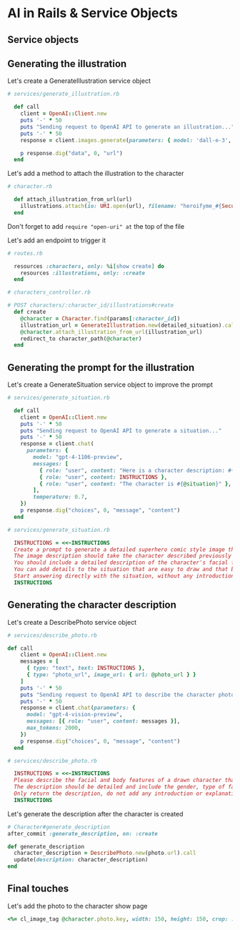 # AI in Rails & Service Objects



## Service objects



## Generating the illustration

Let's create a GenerateIllustration service object

```rb
# services/generate_illustration.rb

  def call
    client = OpenAI::Client.new
    puts '-' * 50
    puts "Sending request to OpenAI API to generate an illustration..."
    puts '-' * 50
    response = client.images.generate(parameters: { model: 'dall-e-3', prompt: @situation })

    p response.dig("data", 0, "url")
  end
```


Let's add a method to attach the illustration to the character

```rb
# character.rb

  def attach_illustration_from_url(url)
    illustrations.attach(io: URI.open(url), filename: "heroifyme_#{SecureRandom.hex(8)}.png")
  end
```

Don't forget to add `require "open-uri" at` the top of the file


Let's add an endpoint to trigger it

```rb
# routes.rb

  resources :characters, only: %i[show create] do
    resources :illustrations, only: :create
  end
```


```rb
# characters_controller.rb

# POST characters/:character_id/illustrations#create
  def create
    @character = Character.find(params[:character_id])
    illustration_url = GenerateIllustration.new(detailed_situation).call
    @character.attach_illustration_from_url(illustration_url)
    redirect_to character_path(@character)
  end
```



## Generating the prompt for the illustration

Let's create a GenerateSituation service object to improve the prompt

```rb
# services/generate_situation.rb

  def call
    client = OpenAI::Client.new
    puts '-' * 50
    puts "Sending request to OpenAI API to generate a situation..."
    puts '-' * 50
    response = client.chat(
      parameters: {
        model: "gpt-4-1106-preview",
        messages: [
          { role: "user", content: "Here is a character description: #{@character_description}"},
          { role: "user", content: INSTRUCTIONS },
          { role: "user", content: "The character is #{@situation}" },
        ],
        temperature: 0.7,
    })
    p response.dig("choices", 0, "message", "content")
  end
```


```rb
# services/generate_situation.rb

  INSTRUCTIONS = <<~INSTRUCTIONS
  Create a prompt to generate a detailed superhero comic style image that illustrates the situation in the next message.
  The image description should take the character described previously and make it the main protagonist of the image as a superhero.
  You should include a detailed description of the character's facial features so that it can be drawn accurately.
  You can add details to the situation that are easy to draw and that build on the original situation to make it more interesting or fun.
  Start answering directly with the situation, without any introduction or explanation.
  INSTRUCTIONS
```



## Generating the character description

Let's create a DescribePhoto service object

```rb
# services/describe_photo.rb

def call
    client = OpenAI::Client.new
    messages = [
      { type: "text", text: INSTRUCTIONS },
      { type: "photo_url", image_url: { url: @photo_url } }
    ]
    puts '-' * 50
    puts "Sending request to OpenAI API to describe the character photo..."
    puts '-' * 50
    response = client.chat(parameters: {
      model: "gpt-4-vision-preview",
      messages: [{ role: "user", content: messages }],
      max_tokens: 2000,
    })
    p response.dig("choices", 0, "message", "content")
  end
```


```rb
# services/describe_photo.rb

  INSTRUCTIONS = <<~INSTRUCTIONS
  Please describe the facial and body features of a drawn character that looks like the person in the photo.
  The description should be detailed and include the gender, type of facial hair, ethnicity and other facial features.
  Only return the description, do not add any introduction or explanations to your answer.
  INSTRUCTIONS
```

Let's generate the description after the character is created

```rb
# Character#generate_description
after_commit :generate_description, on: :create

def generate_description
  character_description = DescribePhoto.new(photo.url).call
  update(description: character_description)
end
```



## Final touches

Let's add the photo to the character show page

```rb
<%= cl_image_tag @character.photo.key, width: 150, height: 150, crop: :thumb, gravity: :face, class: 'avatar' %>
```
